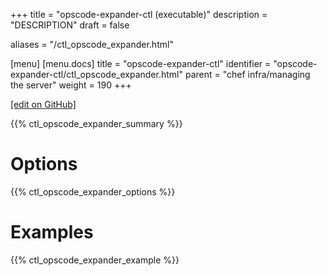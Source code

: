 +++
title = "opscode-expander-ctl (executable)"
description = "DESCRIPTION"
draft = false

aliases = "/ctl_opscode_expander.html"

[menu]
  [menu.docs]
    title = "opscode-expander-ctl"
    identifier = "opscode-expander-ctl/ctl_opscode_expander.html"
    parent = "chef infra/managing the server"
    weight = 190
+++    

[\[edit on
GitHub\]](https://github.com/chef/chef-web-docs/blob/master/chef_master/source/ctl_opscode_expander.rst)

{{% ctl_opscode_expander_summary %}}

Options
=======

{{% ctl_opscode_expander_options %}}

Examples
========

{{% ctl_opscode_expander_example %}}
